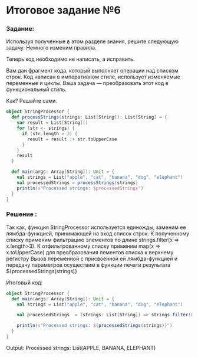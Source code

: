 # Итоговое задание №6

### Задание:
Используя полученные в этом разделе знания, решите следующую задачу. Немного изменим правила.

Теперь код необходимо не написать, а исправить. 

Вам дан фрагмент кода, который выполняет операции над списком строк. Код написан в императивном стиле, использует изменяемые переменные и циклы. Ваша задача — преобразовать этот код в функциональный стиль. 

Как? Решайте сами.

```scala
object StringProcessor {
  def processStrings(strings: List[String]): List[String] = {
    var result = List[String]()
    for (str <- strings) {
      if (str.length > 3) {
        result = result :+ str.toUpperCase
      }
    }
    result
  }

  def main(args: Array[String]): Unit = {
    val strings = List("apple", "cat", "banana", "dog", "elephant")
    val processedStrings = processStrings(strings)
    println(s"Processed strings: $processedStrings")
  }
}
```

### Решение :

Так как, функция StringProcessor используется единожды, заменим ее лямбда-функцией, принимающей на вход список строк.
К полученному списку применим фильтрацию элементов по длине strings.filter(x => x.length>3).
К отфильтрованному списку применим map(x => x.toUpperCase) для преобразования лементов списка  к верхнему регистру
Вызов переменной с присвоенной ей лямбда-функцией и передачу параметров осуществим в функции печати результата ${processedStrings(strings)}

Итоговый код:

```scala
object StringProcessor {
  def main(args: Array[String]): Unit = {
    val strings = List("apple", "cat", "banana", "dog", "elephant")

    val processedStrings  = (strings: List[String]) => strings.filter(x => x.length>3).map(x => x.toUpperCase)

    println(s"Processed strings: ${processedStrings(strings)}")
  }
}
```

Output: Processed strings: List(APPLE, BANANA, ELEPHANT)

